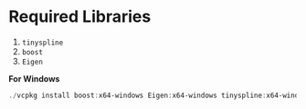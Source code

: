 
# Required Libraries

1. `tinyspline`
2. `boost`
3. `Eigen`

**For Windows**
```powershell
./vcpkg install boost:x64-windows Eigen:x64-windows tinyspline:x64-windows
```
